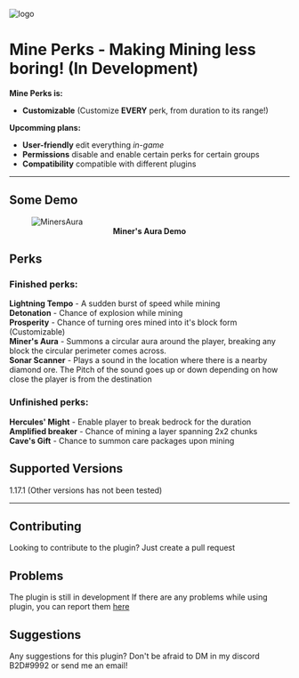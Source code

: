 ![logo](Assets/MinePerksLogo.png)
# Mine Perks - Making Mining less boring! (In Development)
**Mine Perks is:**
- **Customizable** (Customize **EVERY** perk, from duration to its range!)

**Upcomming plans:**
- **User-friendly** edit everything *in-game*
- **Permissions** disable and enable certain perks for certain groups
- **Compatibility** compatible with different plugins

----------

Some Demo
------------
<figure>
<img src="Assets/MinersAura.gif" alt="MinersAura" style="width:50is %">
<figcaption align = "center"><b>Miner's Aura Demo</b></figcaption>
</figure>

Perks
---------------
### Finished perks:
**Lightning Tempo** - A sudden burst of speed while mining </br>
**Detonation** - Chance of explosion while mining </br>
**Prosperity** - Chance of turning ores mined into it's block form (Customizable) </br>
**Miner's Aura** - Summons a circular aura around the player, breaking any block the circular perimeter comes across.</br>
**Sonar Scanner** - Plays a sound in the location where there is a nearby diamond ore. The Pitch of the sound goes up or down depending on how close the player is from the destination</br>

### Unfinished perks:
**Hercules' Might** - Enable player to break bedrock for the duration </br>
**Amplified breaker** - Chance of mining a layer spanning 2x2 chunks </br>
**Cave's Gift** - Chance to summon care packages upon mining </br>


Supported Versions
---------------
1.17.1 (Other versions has not been tested)

---------------

Contributing
---------------
Looking to contribute to the plugin? Just create a pull request

Problems
---------------
The plugin is still in development If there are any problems while using plugin, you can report them [here](https://github.com/TheB2D/MinePerks/issues/new)

Suggestions
---------------
Any suggestions for this plugin? Don't be afraid to DM in my discord B2D#9992 or send me an email!
